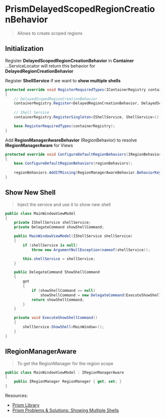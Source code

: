 # PrismDelayedScopedRegionCreationBehavior
 
 > Allows to create scoped regions


## Initialization

Register **DelayedScopedRegionCreationBehavior** in **Container**
...ServiceLocator will return this behavior for **DelayedRegionCreationBehavior**

Register **ShellService** if we want to **show multiple shells**

```cs
protected override void RegisterRequiredTypes(IContainerRegistry containerRegistry)
{
    // DelayedScopedRegionCreationBehavior
    containerRegistry.Register<DelayedRegionCreationBehavior, DelayedScopedRegionCreationBehavior>();
    
    // Shell Service
    containerRegistry.RegisterSingleton<IShellService, ShellService>();

    base.RegisterRequiredTypes(containerRegistry);
}
```

Add **RegionManagerAwareBehavior** (RegionBehavior) to resolve **IRegionManagerAware** for Views

```cs
protected override void ConfigureDefaultRegionBehaviors(IRegionBehaviorFactory regionBehaviors)
{
    base.ConfigureDefaultRegionBehaviors(regionBehaviors);
   
    regionBehaviors.AddIfMissing(RegionManagerAwareBehavior.BehaviorKey, typeof(RegionManagerAwareBehavior));
}
```

## Show New Shell

> Inject the service and use it to show new shell

```cs
public class MainWindowViewModel
{
    private IShellService shellService;
    private DelegateCommand showShellCommand;

    public MainWindowViewModel(IShellService shellService)
    {
        if (shellService is null)
            throw new ArgumentNullException(nameof(shellService));

        this.shellService = shellService;
    }

    public DelegateCommand ShowShellCommand
    {
        get
        {
            if (showShellCommand == null)
                showShellCommand = new DelegateCommand(ExecuteShowShellCommand);
            return showShellCommand;
        }
    }

    private void ExecuteShowShellCommand()
    {
        shellService.ShowShell<MainWindow>();
    }
}
```

## IRegionManagerAware

> To get the RegionManager for the region scope

```cs
public class MainWindowViewModel : IRegionManagerAware
{
    public IRegionManager RegionManager { get; set; }
}
```

 Resources:

 * [Prism Library](https://github.com/PrismLibrary/Prism)
 * [Prism Problems & Solutions: Showing Multiple Shells](https://app.pluralsight.com/library/courses/prism-showing-multiple-shells/table-of-contents)
